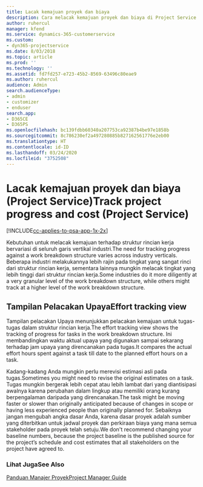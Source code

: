 ```yaml
---
title: Lacak kemajuan proyek dan biaya
description: Cara melacak kemajuan proyek dan biaya di Project Service
author: ruhercul
manager: kfend
ms.service: dynamics-365-customerservice
ms.custom:
- dyn365-projectservice
ms.date: 8/03/2018
ms.topic: article
ms.prod: ''
ms.technology: ''
ms.assetid: fd7fd257-e723-45b2-8569-63496c80eae9
ms.author: ruhercul
audience: Admin
search.audienceType:
- admin
- customizer
- enduser
search.app:
- D365CE
- D365PS
ms.openlocfilehash: bc139fdbb60340a207753ca92387b4be97e1858b
ms.sourcegitcommit: 8c786230ef2a497280885b827162561776e2eb00
ms.translationtype: HT
ms.contentlocale: id-ID
ms.lasthandoff: 03/24/2020
ms.locfileid: "3752508"
---
```

# <a name="track-project-progress-and-cost-project-service"></a><span data-ttu-id="4aca9-103">Lacak kemajuan proyek dan biaya (Project Service)</span><span class="sxs-lookup"><span data-stu-id="4aca9-103">Track project progress and cost (Project Service)</span></span>

[!INCLUDE[cc-applies-to-psa-app-1x-2x](../includes/cc-applies-to-psa-app-1x-2x.md)]

<span data-ttu-id="4aca9-104">Kebutuhan untuk melacak kemajuan terhadap struktur rincian kerja bervariasi di seluruh garis vertikal industri.</span><span class="sxs-lookup"><span data-stu-id="4aca9-104">The need for tracking progress against a work breakdown structure varies across industry verticals.</span></span> <span data-ttu-id="4aca9-105">Beberapa industri melakukannya lebih rajin pada tingkat yang sangat rinci dari struktur rincian kerja, sementara lainnya mungkin melacak tingkat yang lebih tinggi dari struktur rincian kerja.</span><span class="sxs-lookup"><span data-stu-id="4aca9-105">Some industries do it more diligently at a very granular level of the work breakdown structure, while others might track at a higher level of the work breakdown structure.</span></span>  
  
## <a name="effort-tracking-view"></a><span data-ttu-id="4aca9-106">Tampilan Pelacakan Upaya</span><span class="sxs-lookup"><span data-stu-id="4aca9-106">Effort tracking view</span></span>  
<span data-ttu-id="4aca9-107">Tampilan pelacakan Upaya menunjukkan pelacakan kemajuan untuk tugas-tugas dalam struktur rincian kerja.</span><span class="sxs-lookup"><span data-stu-id="4aca9-107">The effort tracking view shows the tracking of progress for tasks in the work breakdown structure.</span></span> <span data-ttu-id="4aca9-108">Ini membandingkan waktu aktual upaya yang digunakan sampai sekarang terhadap jam upaya yang direncanakan pada tugas.</span><span class="sxs-lookup"><span data-stu-id="4aca9-108">It compares the actual effort hours spent against a task till date to the planned effort hours on a task.</span></span>  
  
<span data-ttu-id="4aca9-109">Kadang-kadang Anda mungkin perlu merevisi estimasi asli pada tugas.</span><span class="sxs-lookup"><span data-stu-id="4aca9-109">Sometimes you might need to revise the original estimates on a task.</span></span> <span data-ttu-id="4aca9-110">Tugas mungkin bergerak lebih cepat atau lebih lambat dari yang diantisipasi awalnya karena perubahan dalam lingkup atau memiliki orang kurang berpengalaman daripada yang direncanakan.</span><span class="sxs-lookup"><span data-stu-id="4aca9-110">The task might be moving faster or slower than originally anticipated because of changes in scope or having less experienced people than originally planned for.</span></span> <span data-ttu-id="4aca9-111">Sebaiknya jangan mengubah angka dasar Anda, karena dasar proyek adalah sumber yang diterbitkan untuk jadwal proyek dan perkiraan biaya yang mana semua stakeholder pada proyek telah setuju.</span><span class="sxs-lookup"><span data-stu-id="4aca9-111">We don't recommend changing your baseline numbers, because the project baseline is the published source for the project’s schedule and cost estimates that all stakeholders on the project have agreed to.</span></span>  
  
### <a name="see-also"></a><span data-ttu-id="4aca9-112">Lihat Juga</span><span class="sxs-lookup"><span data-stu-id="4aca9-112">See Also</span></span>  
 [<span data-ttu-id="4aca9-113">Panduan Manajer Proyek</span><span class="sxs-lookup"><span data-stu-id="4aca9-113">Project Manager Guide</span></span>](../project-service/project-manager-guide.md)
